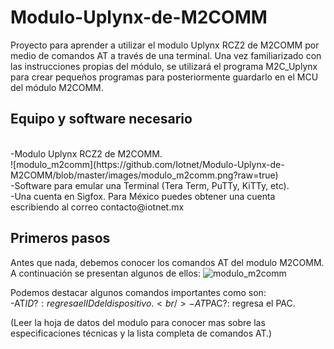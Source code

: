 # Modulo-Uplynx-de-M2COMM #
Proyecto para aprender a utilizar el modulo Uplynx RCZ2 de M2COMM por medio de comandos AT a través de una terminal. Una vez familiarizado con las instrucciones propias del módulo, se utilizará el programa M2C_Uplynx para crear pequeños programas para posteriormente guardarlo en el MCU del módulo M2COMM.

## Equipo y software necesario ##
<br />
-Modulo Uplynx RCZ2 de M2COMM.
<br />
![modulo_m2comm](https://github.com/Iotnet/Modulo-Uplynx-de-M2COMM/blob/master/images/modulo_m2comm.png?raw=true)
<br />
-Software para emular una Terminal (Tera Term, PuTTy, KiTTy, etc).
<br />
-Una cuenta en Sigfox. Para México puedes obtener una cuenta escribiendo al correo contacto@iotnet.mx

## Primeros pasos ## 
Antes que nada, debemos conocer los comandos AT del modulo M2COMM. A continuación se presentan algunos de ellos:
![modulo_m2comm](https://github.com/Iotnet/Modulo-Uplynx-de-M2COMM/blob/master/images/comandos.png?raw=true)

Podemos destacar algunos comandos importantes como son:
<br />
-AT$ID?: regresa el ID del dispositivo.
<br />
-AT$PAC?: regresa el PAC.

(Leer la hoja de datos del modulo para conocer mas sobre las especificaciones técnicas y la lista completa de comandos AT.)


